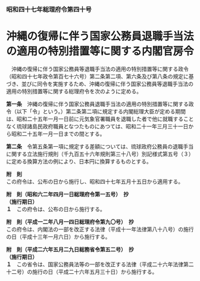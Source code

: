 ### 昭和四十七年総理府令第四十号  
# 沖縄の復帰に伴う国家公務員退職手当法の適用の特別措置等に関する内閣官房令  
　沖縄の復帰に伴う国家公務員等退職手当法の適用の特別措置等に関する政令（昭和四十七年政令第百七十六号）第二条第二項、第六条及び第八条の規定に基づき、並びに同令を実施するため、沖縄の復帰に伴う国家公務員等退職手当法の適用の特別措置等に関する総理府令を次のように定める。  
  
**第一条**　沖縄の復帰に伴う国家公務員退職手当法の適用の特別措置等に関する政令（以下「令」という。）第二条第二項に規定する内閣総理大臣が定める期間は、昭和二十五年一月一日前に元気象官署職員を退職した者で他に就職することなく琉球諸島民政府職員となつたものにあつては、昭和二十一年三月三十一日から昭和二十五年一月一日までの間とする。  
  
**第二条**　令第五条第一項に規定する差額については、琉球政府公務員の退職手当に関する立法施行規則（千九百五十六年規則第三十八号）別記様式第五号（３）に定める換算方法の例により、日本円に換算するものとする。  
  
**附　則**  
この府令は、公布の日から施行し、昭和四十七年五月十五日から適用する。  
  
**附　則（昭和六二年四月一日総理府令第一五号）　抄**  
**（施行期日）**  
**１**　この府令は、公布の日から施行する。  
  
**附　則（平成一二年八月一四日総理府令第九〇号）　抄**  
この府令は、内閣法の一部を改正する法律（平成十一年法律第八十八号）の施行の日（平成十三年一月六日）から施行する。  
  
**附　則（平成二六年五月二九日総務省令第五二号）　抄**  
**（施行期日）**  
**１**　この省令は、国家公務員法等の一部を改正する法律（平成二十六年法律第二十二号）の施行の日（平成二十六年五月三十日）から施行する。  
  
